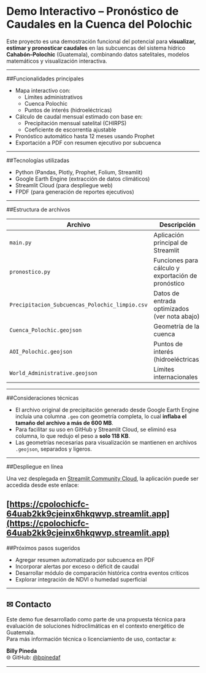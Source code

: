 # Demo Interactivo – Pronóstico de Caudales en la Cuenca del Polochic

Este proyecto es una demostración funcional del potencial para **visualizar, estimar y pronosticar caudales** en las subcuencas del sistema hídrico **Cahabón–Polochic** (Guatemala), combinando datos satelitales, modelos matemáticos y visualización interactiva.

---

##Funcionalidades principales

- Mapa interactivo con:
  - Límites administrativos
  - Cuenca Polochic
  - Puntos de interés (hidroeléctricas)
- Cálculo de caudal mensual estimado con base en:
  - Precipitación mensual satelital (CHIRPS)
  - Coeficiente de escorrentía ajustable
- Pronóstico automático hasta 12 meses usando Prophet
- Exportación a PDF con resumen ejecutivo por subcuenca

---

##Tecnologías utilizadas

- Python (Pandas, Plotly, Prophet, Folium, Streamlit)
- Google Earth Engine (extracción de datos climáticos)
- Streamlit Cloud (para despliegue web)
- FPDF (para generación de reportes ejecutivos)

---

##Estructura de archivos

| Archivo | Descripción |
|--------|-------------|
| `main.py` | Aplicación principal de Streamlit |
| `pronostico.py` | Funciones para cálculo y exportación de pronóstico |
| `Precipitacion_Subcuencas_Polochic_limpio.csv` | Datos de entrada optimizados (ver nota abajo) |
| `Cuenca_Polochic.geojson` | Geometría de la cuenca |
| `AOI_Polochic.geojson` | Puntos de interés (hidroeléctricas) |
| `World_Administrative.geojson` | Límites internacionales |

---

##Consideraciones técnicas

- El archivo original de precipitación generado desde Google Earth Engine incluía una columna `.geo` con geometría completa, lo cual **inflaba el tamaño del archivo a más de 600 MB**.
- Para facilitar su uso en GitHub y Streamlit Cloud, se eliminó esa columna, lo que redujo el peso a **solo 118 KB**.
- Las geometrías necesarias para visualización se mantienen en archivos `.geojson`, separados y ligeros.

---

##Despliegue en línea

Una vez desplegada en [Streamlit Community Cloud](https://streamlit.io/cloud), la aplicación puede ser accedida desde este enlace:

 **[https://cpolochicfc-64uab2kk9cjeinx6hkqwvp.streamlit.app](https://cpolochicfc-64uab2kk9cjeinx6hkqwvp.streamlit.app)** 
---

##Próximos pasos sugeridos

- Agregar resumen automatizado por subcuenca en PDF
- Incorporar alertas por exceso o déficit de caudal
- Desarrollar módulo de comparación histórica contra eventos críticos
- Explorar integración de NDVI o humedad superficial

---

## ✉ Contacto

Este demo fue desarrollado como parte de una propuesta técnica para evaluación de soluciones hidroclimáticas en el contexto energético de Guatemala.  
Para más información técnica o licenciamiento de uso, contactar a:

**Billy Pineda**  
🌐 GitHub: [@bpinedaf](https://github.com/bpinedaf)

---
